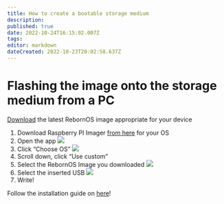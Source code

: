 ```yaml
---
title: How to create a bootable storage medium
description: 
published: true
date: 2022-10-24T16:15:02.007Z
tags: 
editor: markdown
dateCreated: 2022-10-23T20:02:58.637Z
---
```


# Flashing the image onto the storage medium from a PC

[Download](https://www.rebornos.org/download-arm) the latest RebornOS image appropriate for your device

1.  Download Raspberry PI Imager [from here](https://www.raspberrypi.com/software/) for your OS 
2.  Open the app
![](https://de.mirror.rebornos.org/pics/imagermain.png)
3.  Click “Choose OS”
![](https://de.mirror.rebornos.org/pics/imageros.png)
4.  Scroll down, click “Use custom”
5.  Select the RebornOS Image you downloaded
![](https://de.mirror.rebornos.org/pics/imagerimg.png)
6.  Select the inserted USB
![](https://de.mirror.rebornos.org/pics/imagersellected.png)
7.  Write!

Follow the installation guide on [here](/en/arm/install)!